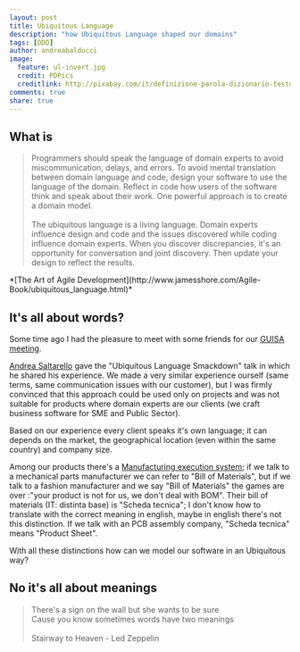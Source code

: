 ```yaml
---
layout: post
title: Ubiquitous Language
description: "how Ubiquitous Language shaped our domains"
tags: [DDD]
author: andreabalducci
image:
  feature: ul-invert.jpg
  credit: PDPics
  creditlink: http://pixabay.com/it/definizione-parola-dizionario-testo-390785/
comments: true
share: true
---
```


## What is
<blockquote>
Programmers should speak the language of domain experts to avoid
miscommunication, delays, and errors. To avoid mental translation between domain
language and code, design your software to use the language of the domain.
Reflect in code how users of the software think and speak about their work.
One powerful approach is to create a domain model.
<br/><br/>
The ubiquitous language is a living language. Domain experts influence design
and code and the issues discovered while coding influence domain experts.
When you discover discrepancies, it's an opportunity for conversation and joint
discovery. Then update your design to reflect the results.
</blockquote>
*[The Art of Agile Development](http://www.jamesshore.com/Agile-Book/ubiquitous_language.html)*


## It's all about words?
Some time ago I had the pleasure to meet with some friends for our
[GUISA meeting](http://www.eventbrite.it/e/guisa-meeting-1-tickets-2972429617).

[Andrea Saltarello](https://twitter.com/andysal74) gave the
"Ubiquitous Language Smackdown" talk in which he shared his experience.
We made a very similar experience ourself (same terms, same communication issues
with our customer), but I was firmly convinced that this approach could be used
only on projects and was not suitable for products where domain experts are our
clients (we craft business software for SME and Public Sector).

Based on our experience every client speaks it's own language;
it can depends on the market, the geographical location (even within the same
country) and company size.

Among our products there's a [Manufacturing execution system](http://en.wikipedia.org/wiki/Manufacturing_execution_system);
if we talk to a mechanical parts manufacturer we can refer to "Bill of Materials",
but if we talk to a fashion manufacturer and we say "Bill of Materials" the games
are over :"your product is not for us, we don't deal with BOM".
Their bill of materials (IT: distinta base) is "Scheda tecnica"; I don't know
how to translate with the correct meaning in english, maybe in english there's
not this distinction. If we talk with an PCB assembly company, "Scheda tecnica"
means "Product Sheet".

With all these distinctions how can we model our software in an Ubiquitous way?


## No it's all about meanings

<blockquote>
There's a sign on the wall but she wants to be sure<br/>  
Cause you know sometimes words have two meanings<br/>
<br/>
Stairway to Heaven - Led Zeppelin
</blockquote>
